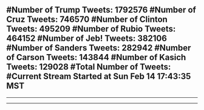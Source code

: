#Number of Trump Tweets: 1792576
#Number of Cruz Tweets: 746570
#Number of Clinton Tweets: 495209
#Number of Rubio Tweets: 464152
#Number of Jeb! Tweets: 382106
#Number of Sanders Tweets: 282942
#Number of Carson Tweets: 143844
#Number of Kasich Tweets: 129028
#Total Number of Tweets:  
#Current Stream Started at Sun Feb 14 17:43:35 MST
---
---
---
